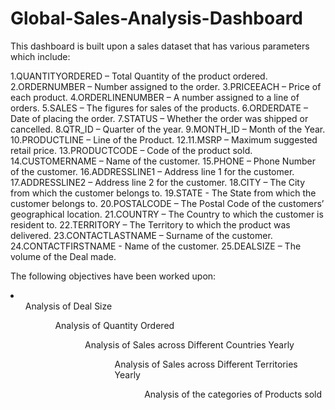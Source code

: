 # Global-Sales-Analysis-Dashboard
This dashboard is built upon a sales dataset that has various parameters which include:

1.QUANTITYORDERED – Total Quantity of the product ordered.
2.ORDERNUMBER – Number assigned to the order.
3.PRICEEACH – Price of each product.
4.ORDERLINENUMBER – A number assigned to a line of orders.
5.SALES – The figures for sales of the products.
6.ORDERDATE – Date of placing the order.
7.STATUS – Whether the order was shipped or cancelled.
8.QTR_ID – Quarter of the year.
9.MONTH_ID – Month of the Year.
10.PRODUCTLINE – Line of the Product.
12.11.MSRP – Maximum suggested retail price.
13.PRODUCTCODE – Code of the product sold.
14.CUSTOMERNAME – Name of the customer.
15.PHONE – Phone Number of the customer.
16.ADDRESSLINE1 – Address line 1 for the customer.
17.ADDRESSLINE2 – Address line 2 for the customer.
18.CITY – The City from which the customer belongs to.
19.STATE - The State from which the customer belongs to.
20.POSTALCODE – The Postal Code of the customers’ geographical location.
21.COUNTRY – The Country to which the customer is resident to.
22.TERRITORY – The Territory to which the product was delivered.
23.CONTACTLASTNAME – Surname of the customer.
24.CONTACTFIRSTNAME - Name of the customer.
25.DEALSIZE – The volume of the Deal made.


The following objectives have been worked upon:
<li>
<ul>Analysis of Deal Size<ul>
<ul>Analysis of Quantity Ordered<ul>
<ul>Analysis of Sales across Different Countries Yearly<ul>
<ul>Analysis of Sales across Different Territories Yearly<ul>
<ul>Analysis of the categories of Products sold<ul>
</li>
